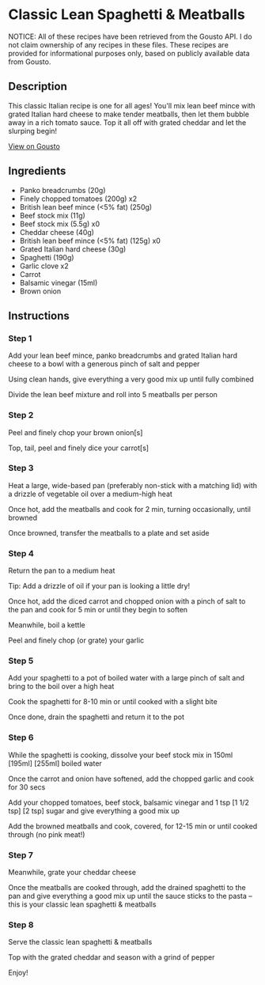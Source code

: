 # Classic Lean Spaghetti & Meatballs

NOTICE: All of these recipes have been retrieved from the Gousto API. I do not claim ownership of any recipes in these files. These recipes are provided for informational purposes only, based on publicly available data from Gousto.

## Description

This classic Italian recipe is one for all ages! You'll mix lean beef mince with grated Italian hard cheese to make tender meatballs, then let them bubble away in a rich tomato sauce. Top it all off with grated cheddar and let the slurping begin!

[View on Gousto](https://www.gousto.co.uk/recipes/cookbook/classic-lean-spaghetti-meatballs)

## Ingredients

- Panko breadcrumbs (20g)
- Finely chopped tomatoes (200g) x2
- British lean beef mince (<5% fat) (250g)
- Beef stock mix (11g)
- Beef stock mix (5.5g) x0
- Cheddar cheese (40g)
- British lean beef mince (<5% fat) (125g) x0
- Grated Italian hard cheese (30g)
- Spaghetti (190g)
- Garlic clove x2
- Carrot
- Balsamic vinegar (15ml)
- Brown onion

## Instructions


### Step 1

Add your lean beef mince, panko breadcrumbs and grated Italian hard cheese to a bowl with a generous pinch of salt and pepper

Using clean hands, give everything a very good mix up until fully combined

Divide the lean beef mixture and roll into 5 meatballs per person


### Step 2

Peel and finely chop your brown onion[s]

Top, tail, peel and finely dice your carrot[s]


### Step 3

Heat a large, wide-based pan (preferably non-stick with a matching lid) with a drizzle of vegetable oil over a medium-high heat

Once hot, add the meatballs and cook for 2 min, turning occasionally, until browned

Once browned, transfer the meatballs to a plate and set aside


### Step 4

Return the pan to a medium heat

Tip: Add a drizzle of oil if your pan is looking a little dry!

Once hot, add the diced carrot and chopped onion with a pinch of salt to the pan and cook for 5 min or until they begin to soften

Meanwhile, boil a kettle

Peel and finely chop (or grate) your garlic


### Step 5

Add your spaghetti to a pot of boiled water with a large pinch of salt and bring to the boil over a high heat

Cook the spaghetti for 8-10 min or until cooked with a slight bite

Once done, drain the spaghetti and return it to the pot


### Step 6

While the spaghetti is cooking, dissolve your beef stock mix in 150ml <span class="text-purple">[195ml]</span> <span class="text-danger">[255ml]</span> boiled water

Once the carrot and onion have softened, add the chopped garlic and cook for 30 secs

Add your chopped tomatoes, beef stock, balsamic vinegar and 1 tsp <span class="text-purple">[1 1/2 tsp] </span><span class="text-danger">[2 tsp]</span> sugar and give everything a good mix up

Add the browned meatballs and cook, covered, for 12-15 min or until cooked through (no pink meat!)


### Step 7

Meanwhile, grate your cheddar cheese

Once the meatballs are cooked through, add the drained spaghetti to the pan and give everything a good mix up until the sauce sticks to the pasta – this is your classic lean spaghetti & meatballs

### Step 8

Serve the classic lean spaghetti & meatballs

Top with the grated cheddar and season with a grind of pepper

Enjoy!

